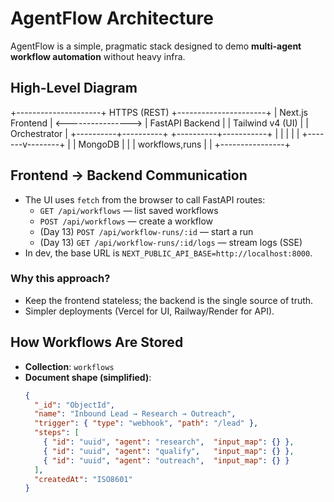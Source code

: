 # AgentFlow Architecture

AgentFlow is a simple, pragmatic stack designed to demo **multi-agent workflow automation** without heavy infra.

## High-Level Diagram

+---------------------+ HTTPS (REST) +----------------------+
| Next.js Frontend | <----------------> | FastAPI Backend |
| Tailwind v4 (UI) | | Orchestrator |
+----------+----------+ +----------+-----------+
| |
| |
| +-------v--------+
| | MongoDB |
| | workflows,runs |
| +----------------+

## Frontend → Backend Communication

- The UI uses `fetch` from the browser to call FastAPI routes:
  - `GET /api/workflows` — list saved workflows
  - `POST /api/workflows` — create a workflow
  - (Day 13) `POST /api/workflow-runs/:id` — start a run
  - (Day 13) `GET /api/workflow-runs/:id/logs` — stream logs (SSE)  
- In dev, the base URL is `NEXT_PUBLIC_API_BASE=http://localhost:8000`.

### Why this approach?
- Keep the frontend stateless; the backend is the single source of truth.
- Simpler deployments (Vercel for UI, Railway/Render for API).

## How Workflows Are Stored

- **Collection**: `workflows`
- **Document shape (simplified)**:
  ```json
  {
    "_id": "ObjectId",
    "name": "Inbound Lead → Research → Outreach",
    "trigger": { "type": "webhook", "path": "/lead" },
    "steps": [
      { "id": "uuid", "agent": "research",  "input_map": {} },
      { "id": "uuid", "agent": "qualify",   "input_map": {} },
      { "id": "uuid", "agent": "outreach",  "input_map": {} }
    ],
    "createdAt": "ISO8601"
  }